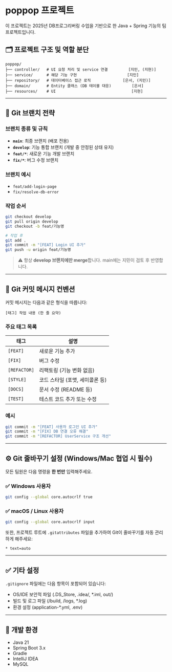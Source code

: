 # poppop 프로젝트

이 프로젝트는 2025년 DB프로그리버링 수업을 기반으로 한 Java + Spring 기능의 팀 프로젝트입니다.

## 🗂️ 프로젝트 구조 및 역할 분단

```
poppop/
├── controller/   # UI 요청 처리 및 service 연결         [지민, (지현)]
├── service/      # 해당 기능 구현                      [지민]
├── repository/   # 데이터베이스 접근 로직              [은서, (지민)]
├── domain/       # Entity 클래스 (DB 테이블 대응)         [은서]
├── resources/    # UI                                 [지현]
```

---

## 🌿 Git 브랜치 전략

### 브랜치 종류 및 규칙

* **`main`**: 최종 브랜치 (배포 전용)
* **`develop`**: 기능 통합 브랜치 (개발 중 안정된 상태 유지)
* **`feat/*`**: 새로운 기능 개발 브랜치
* **`fix/*`**: 버그 수정 브랜치

### 브랜치 예시

* `feat/add-login-page`
* `fix/resolve-db-error`

### 작업 순서

```bash
git checkout develop
git pull origin develop
git checkout -b feat/기능명

# 작업 후
git add .
git commit -m "[FEAT] Login UI 추가"
git push -u origin feat/기능명
```

> ⚠️ 항상 **develop 브랜치에만 merge**합니다. main에는 지민이 검토 후 반영합니다.

---

## 🧾 Git 커밋 메시지 컨벤션

커밋 메시지는 다음과 같은 형식을 따릅니다:

```
[태그] 작업 내용 (한 줄 요약)
```

### 주요 태그 목록

| 태그           | 설명                  |
| ------------ | ------------------- |
| `[FEAT]`     | 새로운 기능 추가           |
| `[FIX]`      | 버그 수정               |
| `[REFACTOR]` | 리팩토링 (기능 변화 없음)     |
| `[STYLE]`    | 코드 스타일 (포맷, 세미콜론 등) |
| `[DOCS]`     | 문서 수정 (README 등)    |
| `[TEST]`     | 테스트 코드 추가 또는 수정     |

### 예시

```bash
git commit -m "[FEAT] 사용자 로그인 UI 추가"
git commit -m "[FIX] DB 연결 오류 해결"
git commit -m "[REFACTOR] UserService 구조 개선"
```

---

## ⚙️ Git 줄바꾸기 설정 (Windows/Mac 협업 시 필수)

모든 팀원은 다음 명령을 **한 번만** 입력해주세요.

### ✅ Windows 사용자

```bash
git config --global core.autocrlf true
```

### ✅ macOS / Linux 사용자

```bash
git config --global core.autocrlf input
```

또한, 프로젝트 루트에 `.gitattributes` 파일을 추가하여 Git이 줄바꾸기를 자동 관리하게 해주세요:

```
* text=auto
```

---

## ✅ 기타 설정

`.gitignore` 파일에는 다음 항목이 포함되어 있습니다:

* OS/IDE 보안적 파일 (.DS\_Store, .idea/, \*.iml, out/)
* 빌드 및 로그 파일 (/build, /logs, \*.log)
* 환경 설정 (application-\*.yml, .env)

---

## 📌 개발 환경

* Java 21
* Spring Boot 3.x
* Gradle
* IntelliJ IDEA
* MySQL
